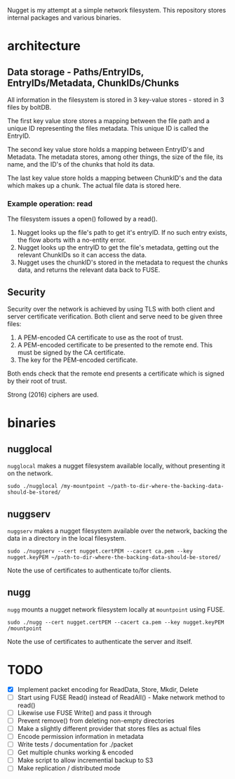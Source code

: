 Nugget is my attempt at a simple network filesystem. This repository stores internal packages and various binaries.

# architecture

## Data storage - Paths/EntryIDs, EntryIDs/Metadata, ChunkIDs/Chunks

All information in the filesystem is stored in 3 key-value stores - stored in 3 files by boltDB.

The first key value store stores a mapping between the file path and a unique ID representing the files metadata. This unique ID is called the EntryID.

The second key value store holds a mapping between EntryID's and Metadata. The metadata stores, among other things, the size of the file, its name, and the ID's of the
chunks that hold its data.

The last key value store holds a mapping between ChunkID's and the data which makes up a chunk. The actual file data is stored here.

### Example operation: read

The filesystem issues a open() followed by a read().

1. Nugget looks up the file's path to get it's entryID. If no such entry exists, the flow aborts with a no-entity error.
2. Nugget looks up the entryID to get the file's metadata, getting out the relevant ChunkIDs so it can access the data.
3. Nugget uses the chunkID's stored in the metadata to request the chunks data, and returns the relevant data back to FUSE.



## Security

Security over the network is achieved by using TLS with both client and server certificate verification. Both client and serve need to be given three files:

1. A PEM-encoded CA certificate to use as the root of trust.
2. A PEM-encoded certificate to be presented to the remote end. This must be signed by the CA certificate.
3. The key for the PEM-encoded certificate.

Both ends check that the remote end presents a certificate which is signed by their root of trust.

Strong (2016) ciphers are used.

# binaries

## nugglocal

`nugglocal` makes a nugget filesystem available locally, without presenting it on the network.

`sudo ./nugglocal /my-mountpoint ~/path-to-dir-where-the-backing-data-should-be-stored/`

## nuggserv

`nuggserv` makes a nugget filesystem available over the network, backing the data in a directory in the local filesystem.

`sudo ./nuggserv --cert nugget.certPEM --cacert ca.pem --key nugget.keyPEM ~/path-to-dir-where-the-backing-data-should-be-stored/`

Note the use of certificates to authenticate to/for clients.

## nugg

`nugg` mounts a nugget network filesystem locally at `mountpoint` using FUSE.

`sudo ./nugg --cert nugget.certPEM --cacert ca.pem --key nugget.keyPEM /mountpoint`

Note the use of certificates to authenticate the server and itself.

# TODO

 - [x] Implement packet encoding for ReadData, Store, Mkdir, Delete
 - [ ] Start using FUSE Read() instead of ReadAll() - Make network method to read()
 - [ ] Likewise use FUSE Write() and pass it through
 - [ ] Prevent remove() from deleting non-empty directories
 - [ ] Make a slightly different provider that stores files as actual files
 - [ ] Encode permission information in metadata
 - [ ] Write tests / documentation for ./packet
 - [ ] Get multiple chunks working & encoded
 - [ ] Make script to allow incremential backup to S3
 - [ ] Make replication / distributed mode
